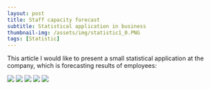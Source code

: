 ```yaml
---
layout: post
title: Staff capacity forecast
subtitle: Statistical application in business
thumbnail-img: /assets/img/statistic1_0.PNG
tags: [Statistic]
---
```


This article I would like to present a small statistical application at the company, which is forecasting  results of employees:


<img src="/assets/img/statistic1_1.PNG"/>
<img src="/assets/img/statistic1_2.PNG"/>
<img src="/assets/img/statistic1_3.PNG"/>
<img src="/assets/img/statistic1_4.PNG"/>
<img src="/assets/img/statistic1_5.PNG"/>
